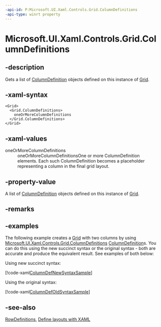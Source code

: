 ```yaml
---
-api-id: P:Microsoft.UI.Xaml.Controls.Grid.ColumnDefinitions
-api-type: winrt property
---
```


<!-- Property syntax
public Windows.UI.Xaml.Controls.ColumnDefinitionCollection ColumnDefinitions { get; }
-->

# Microsoft.UI.Xaml.Controls.Grid.ColumnDefinitions

## -description

Gets a list of [ColumnDefinition](columndefinition.md) objects defined on this instance of [Grid](grid.md).

## -xaml-syntax

```xaml
<Grid>
  <Grid.ColumnDefinitions>
    oneOrMoreColumnDefinitions
  </Grid.ColumnDefinitions>
</Grid>
```

## -xaml-values
<dl><dt>oneOrMoreColumnDefinitions</dt><dd>oneOrMoreColumnDefinitionsOne or more ColumnDefinition elements. Each such ColumnDefinition becomes a placeholder representing a column in the final grid layout.</dd>
</dl>

## -property-value

A list of [ColumnDefinition](columndefinition.md) objects defined on this instance of [Grid](grid.md).

## -remarks

## -examples

The following example creates a [Grid](grid.md) with two columns by using [Microsoft.UI.Xaml.Controls.Grid.ColumnDefinitions](grid_columndefinitions.md) [ColumnDefinition](columndefinition.md)s. You can do this using the new succinct syntax or the original syntax - both are accurate and produce the equivalent result. See examples of both below:

Using new succinct syntax:

[!code-xaml[ColumnDefNewSyntaxSample](../microsoft.ui.xaml.controls/code/UpdatedGridSamples/MainPage.xaml#SnippetColumnDefNewSyntaxSample)]

Using the original syntax:

[!code-xaml[ColumnDefOldSyntaxSample](../microsoft.ui.xaml.controls/code/UpdatedGridSamples/MainPage.xaml#SnippetColumnDefOldSyntaxSample)]

## -see-also

[RowDefinitions](grid_rowdefinitions.md), [Define layouts with XAML](/windows/uwp/layout/layouts-with-xaml)
